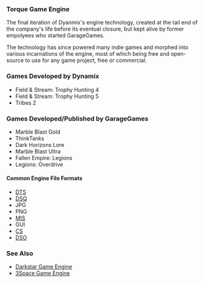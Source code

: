 ### Torque Game Engine

The final iteration of Dyanmix's engine technology, created at the tail end of the company's life before its eventual closure, but kept alive by former empolyees who started GarageGames.

The technology has since powered many indie games and morphed into various incarnations of the engine, most of which being free and open-source to use for any game project, free or commercial.

### Games Developed by Dynamix
* Field & Stream: Trophy Hunting 4
* Field & Stream: Trophy Hunting 5
* Tribes 2

### Games Developed/Published by GarageGames
* Marble Blast Gold
* ThinkTanks
* Dark Horizons Lore
* Marble Blast Ultra
* Fallen Empire: Legions
* Legions: Overdrive

#### Common Engine File Formats
* [DTS](/siege-modules/foundation/siege-content/src/dts/DTS.md)
* [DSQ](DSQ.md)
* JPG
* PNG
* [MIS](/siege-modules/foundation/siege-configuration/src/mis/MIS.md)
* GUI
* [CS](CS.md)
* [DSO](DSO.md)

### See Also
* [Darkstar Game Engine](/siege-modules/extension/siege-extension-3space/src/darkstar.md)
* [3Space Game Engine](/siege-modules/extension/siege-extension-3space/src/3space.md)